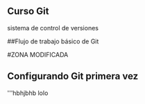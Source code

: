 ## Curso Git

sistema de control de versiones 

##Flujo de trabajo básico de Git

#ZONA MODIFICADA

## Configurando Git primera vez
'''hbhjbhb
lolo